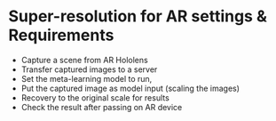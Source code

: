 # Super-resolution for AR settings & Requirements

- Capture a scene from AR Hololens
- Transfer captured images to a server
- Set the meta-learning model to run,
- Put the captured image as model input (scaling the images)
- Recovery to the original scale for results
- Check the result after passing on AR device


